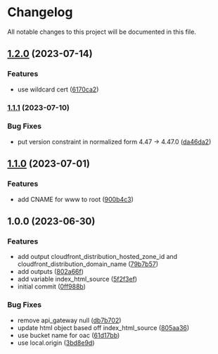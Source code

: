 # Changelog

All notable changes to this project will be documented in this file.

## [1.2.0](https://github.com/brianclin/terraform-aws-s3-website/compare/v1.1.1...v1.2.0) (2023-07-14)


### Features

* use wildcard cert ([6170ca2](https://github.com/brianclin/terraform-aws-s3-website/commit/6170ca21506f09edf5ca1e103691adf1e0e89f74))

### [1.1.1](https://github.com/brianclin/terraform-aws-s3-website/compare/v1.1.0...v1.1.1) (2023-07-10)


### Bug Fixes

* put version constraint in normalized form 4.47 -> 4.47.0 ([da46da2](https://github.com/brianclin/terraform-aws-s3-website/commit/da46da2d33d91110734ed6783268a9af7e3c3c45))

## [1.1.0](https://github.com/brianclin/terraform-aws-s3-website/compare/v1.0.0...v1.1.0) (2023-07-01)


### Features

* add CNAME for www to root ([900b4c3](https://github.com/brianclin/terraform-aws-s3-website/commit/900b4c34e5ea6f94eb1fc679a65acf5e1080e380))

## 1.0.0 (2023-06-30)


### Features

* add output cloudfront_distribution_hosted_zone_id and cloudfront_distribution_domain_name ([79b7b57](https://github.com/brianclin/terraform-aws-s3-website/commit/79b7b57b44aee8c3f5e59bd965ab57c0e699f89f))
* add outputs ([802a66f](https://github.com/brianclin/terraform-aws-s3-website/commit/802a66f7108f4933d9d880b724e289ed1a688986))
* add variable index_html_source ([5f2f3ef](https://github.com/brianclin/terraform-aws-s3-website/commit/5f2f3efa2a2f97d697b2d5ec8071af30a2c22a60))
* initial commit ([0ff988b](https://github.com/brianclin/terraform-aws-s3-website/commit/0ff988b201ea1dd5880a677fa21beb568782f003))


### Bug Fixes

* remove api_gateway null ([db7b702](https://github.com/brianclin/terraform-aws-s3-website/commit/db7b70287885a631e33153dc9aa1a7851c3d85bf))
* update html object based off index_html_source ([805aa36](https://github.com/brianclin/terraform-aws-s3-website/commit/805aa36040b0694174ae1d34fdd8592be0a31be7))
* use bucket name for oac ([61d17bb](https://github.com/brianclin/terraform-aws-s3-website/commit/61d17bb7b13ddf2de74e239635aacf8dc6e9fc02))
* use local.origin ([3bd8e9d](https://github.com/brianclin/terraform-aws-s3-website/commit/3bd8e9da3157c1e3cf9cf80a160353ca89e21c41))
